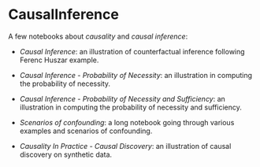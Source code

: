 # CausalInference

A few notebooks about *causality* and *causal inference*:

- *Causal Inference*: an illustration of counterfactual inference following Ferenc Huszar example.
- *Causal Inference - Probability of Necessity*: an illustration in computing the probability of necessity.
- *Causal Inference - Probability of Necessity and Sufficiency*: an illustration in computing the probability of necessity and sufficiency.

- *Scenarios of confounding*: a long notebook going through various examples and scenarios of confounding.

- *Causality In Practice - Causal Discovery*: an illustration of causal discovery on synthetic data.
